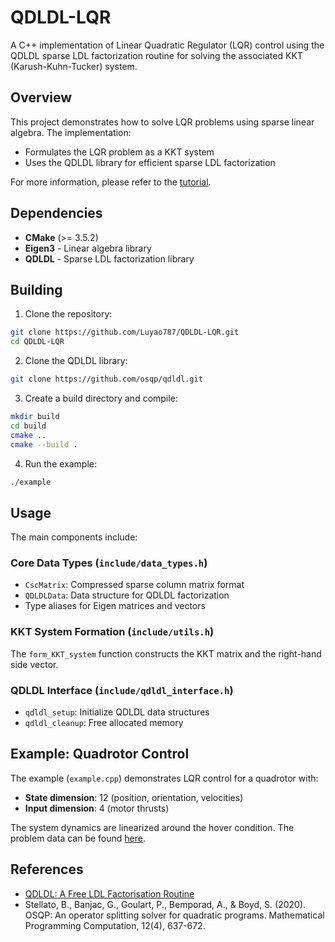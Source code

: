 # QDLDL-LQR

A C++ implementation of Linear Quadratic Regulator (LQR) control using the QDLDL sparse LDL factorization routine for solving the associated KKT (Karush-Kuhn-Tucker) system.

## Overview

This project demonstrates how to solve LQR problems using sparse linear algebra. The implementation:

- Formulates the LQR problem as a KKT system
- Uses the QDLDL library for efficient sparse LDL factorization

For more information, please refer to the [tutorial](https://luyao787.github.io/blog/2025/LQP2/).

## Dependencies

- **CMake** (>= 3.5.2)
- **Eigen3** - Linear algebra library
- **QDLDL** - Sparse LDL factorization library

## Building

1. Clone the repository:
```bash
git clone https://github.com/Luyao787/QDLDL-LQR.git
cd QDLDL-LQR
```

2. Clone the QDLDL library:
```bash
git clone https://github.com/osqp/qdldl.git
```

3. Create a build directory and compile:
```bash
mkdir build
cd build
cmake ..
cmake --build .
```

4. Run the example:
```bash
./example
```

## Usage

The main components include:

### Core Data Types (`include/data_types.h`)
- `CscMatrix`: Compressed sparse column matrix format
- `QDLDLData`: Data structure for QDLDL factorization
- Type aliases for Eigen matrices and vectors

### KKT System Formation (`include/utils.h`)
The `form_KKT_system` function constructs the KKT matrix and the right-hand side vector.

### QDLDL Interface (`include/qdldl_interface.h`)
- `qdldl_setup`: Initialize QDLDL data structures
- `qdldl_cleanup`: Free allocated memory

## Example: Quadrotor Control

The example (`example.cpp`) demonstrates LQR control for a quadrotor with:

- **State dimension**: 12 (position, orientation, velocities)
- **Input dimension**: 4 (motor thrusts)

The system dynamics are linearized around the hover condition. The problem data can be found [here](https://osqp.org/docs/release-0.6.3/examples/mpc.html).

## References

- [QDLDL: A Free LDL Factorisation Routine](https://github.com/osqp/qdldl)
- Stellato, B., Banjac, G., Goulart, P., Bemporad, A., & Boyd, S. (2020). OSQP: An operator splitting solver for quadratic programs. Mathematical Programming Computation, 12(4), 637-672.
